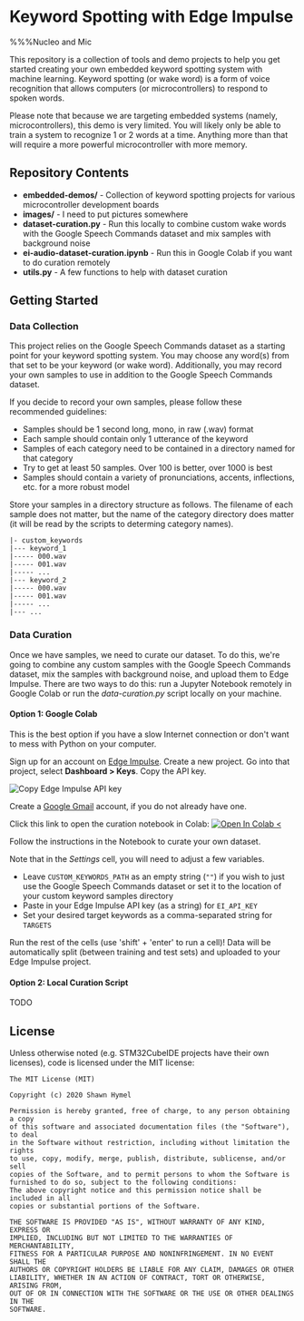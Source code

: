 # Keyword Spotting with Edge Impulse

%%%Nucleo and Mic

This repository is a collection of tools and demo projects to help you get started creating your own embedded keyword spotting system with machine learning. Keyword spotting (or wake word) is a form of voice recognition that allows computers (or microcontrollers) to respond to spoken words.

Please note that because we are targeting embedded systems (namely, microcontrollers), this demo is very limited. You will likely only be able to train a system to recognize 1 or 2 words at a time. Anything more than that will require a more powerful microcontroller with more memory.

## Repository Contents

* **embedded-demos/** - Collection of keyword spotting projects for various microcontroller development boards
* **images/** - I need to put pictures somewhere
* **dataset-curation.py** - Run this locally to combine custom wake words with the Google Speech Commands dataset and mix samples with background noise
* **ei-audio-dataset-curation.ipynb** - Run this in Google Colab if you want to do curation remotely
* **utils.py** - A few functions to help with dataset curation

## Getting Started

### Data Collection

This project relies on the Google Speech Commands dataset as a starting point for your keyword spotting system. You may choose any word(s) from that set to be your keyword (or wake word). Additionally, you may record your own samples to use in addition to the Google Speech Commands dataset.

If you decide to record your own samples, please follow these recommended guidelines:
* Samples should be 1 second long, mono, in raw (.wav) format
* Each sample should contain only 1 utterance of the keyword
* Samples of each category need to be contained in a directory named for that category
* Try to get at least 50 samples. Over 100 is better, over 1000 is best
* Samples should contain a variety of pronunciations, accents, inflections, etc. for a more robust model

Store your samples in a directory structure as follows. The filename of each sample does not matter, but the name of the category directory does matter (it will be read by the scripts to determing category names).

```
|- custom_keywords
|--- keyword_1
|----- 000.wav
|----- 001.wav
|----- ...
|--- keyword_2
|----- 000.wav
|----- 001.wav
|----- ...
|--- ...
```

### Data Curation

Once we have samples, we need to curate our dataset. To do this, we're going to combine any custom samples with the Google Speech Commands dataset, mix the samples with background noise, and upload them to Edge Impulse. There are two ways to do this: run a Jupyter Notebook remotely in Google Colab or run the *data-curation.py* script locally on your machine.

#### Option 1: Google Colab

This is the best option if you have a slow Internet connection or don't want to mess with Python on your computer.

Sign up for an account on [Edge Impulse](https://www.edgeimpulse.com/). Create a new project. Go into that project, select **Dashboard > Keys**. Copy the API key.

![Copy Edge Impulse API key](https://raw.githubusercontent.com/ShawnHymel/ei-keyword-spotting/master/images/screen-ei-api-key.png)

Create a [Google Gmail](https://gmail.com/) account, if you do not already have one.

Click this link to open the curation notebook in Colab: [![Open In Colab <](https://colab.research.google.com/assets/colab-badge.svg)](https://colab.research.google.com/github/ShawnHymel/ei-keyword-spotting/blob/master/ei-audio-dataset-curation.ipynb)

Follow the instructions in the Notebook to curate your own dataset.

Note that in the *Settings* cell, you will need to adjust a few variables.
* Leave `CUSTOM_KEYWORDS_PATH` as an empty string (`""`) if you wish to just use the Google Speech Commands dataset or set it to the location of your custom keyword samples directory
* Paste in your Edge Impulse API key (as a string) for `EI_API_KEY`
* Set your desired target keywords as a comma-separated string for `TARGETS`

Run the rest of the cells (use 'shift' + 'enter' to run a cell)! Data will be automatically split (between training and test sets) and uploaded to your Edge Impulse project.

#### Option 2: Local Curation Script

TODO

## License

Unless otherwise noted (e.g. STM32CubeIDE projects have their own licenses), code is licensed under the MIT license:

```
The MIT License (MIT)

Copyright (c) 2020 Shawn Hymel

Permission is hereby granted, free of charge, to any person obtaining a copy
of this software and associated documentation files (the "Software"), to deal
in the Software without restriction, including without limitation the rights
to use, copy, modify, merge, publish, distribute, sublicense, and/or sell
copies of the Software, and to permit persons to whom the Software is
furnished to do so, subject to the following conditions:
The above copyright notice and this permission notice shall be included in all
copies or substantial portions of the Software.

THE SOFTWARE IS PROVIDED "AS IS", WITHOUT WARRANTY OF ANY KIND, EXPRESS OR
IMPLIED, INCLUDING BUT NOT LIMITED TO THE WARRANTIES OF MERCHANTABILITY,
FITNESS FOR A PARTICULAR PURPOSE AND NONINFRINGEMENT. IN NO EVENT SHALL THE
AUTHORS OR COPYRIGHT HOLDERS BE LIABLE FOR ANY CLAIM, DAMAGES OR OTHER
LIABILITY, WHETHER IN AN ACTION OF CONTRACT, TORT OR OTHERWISE, ARISING FROM,
OUT OF OR IN CONNECTION WITH THE SOFTWARE OR THE USE OR OTHER DEALINGS IN THE
SOFTWARE.
```